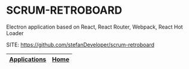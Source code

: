 # SCRUM-RETROBOARD
 
 Electron application based on React, React Router,
 Webpack, React Hot Loader
 
 SITE: https://github.com/stefanDeveloper/scrum-retroboard

 | [Applications](https://portable-linux-apps.github.io/apps.html) | [Home](https://portable-linux-apps.github.io)
 | --- | --- |
